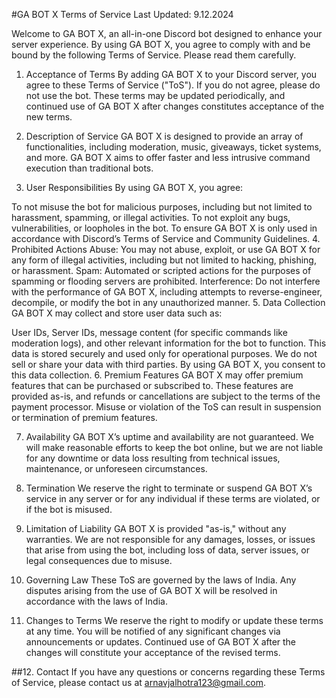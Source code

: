 #GA BOT X Terms of Service
Last Updated: 9.12.2024

Welcome to GA BOT X, an all-in-one Discord bot designed to enhance your server experience. By using GA BOT X, you agree to comply with and be bound by the following Terms of Service. Please read them carefully.

1. Acceptance of Terms
By adding GA BOT X to your Discord server, you agree to these Terms of Service ("ToS"). If you do not agree, please do not use the bot. These terms may be updated periodically, and continued use of GA BOT X after changes constitutes acceptance of the new terms.

2. Description of Service
GA BOT X is designed to provide an array of functionalities, including moderation, music, giveaways, ticket systems, and more. GA BOT X aims to offer faster and less intrusive command execution than traditional bots.

3. User Responsibilities
By using GA BOT X, you agree:

To not misuse the bot for malicious purposes, including but not limited to harassment, spamming, or illegal activities.
To not exploit any bugs, vulnerabilities, or loopholes in the bot.
To ensure GA BOT X is only used in accordance with Discord’s Terms of Service and Community Guidelines.
4. Prohibited Actions
Abuse: You may not abuse, exploit, or use GA BOT X for any form of illegal activities, including but not limited to hacking, phishing, or harassment.
Spam: Automated or scripted actions for the purposes of spamming or flooding servers are prohibited.
Interference: Do not interfere with the performance of GA BOT X, including attempts to reverse-engineer, decompile, or modify the bot in any unauthorized manner.
5. Data Collection
GA BOT X may collect and store user data such as:

User IDs, Server IDs, message content (for specific commands like moderation logs), and other relevant information for the bot to function. This data is stored securely and used only for operational purposes. We do not sell or share your data with third parties. By using GA BOT X, you consent to this data collection.
6. Premium Features
GA BOT X may offer premium features that can be purchased or subscribed to. These features are provided as-is, and refunds or cancellations are subject to the terms of the payment processor. Misuse or violation of the ToS can result in suspension or termination of premium features.

7. Availability
GA BOT X’s uptime and availability are not guaranteed. We will make reasonable efforts to keep the bot online, but we are not liable for any downtime or data loss resulting from technical issues, maintenance, or unforeseen circumstances.

8. Termination
We reserve the right to terminate or suspend GA BOT X’s service in any server or for any individual if these terms are violated, or if the bot is misused.

9. Limitation of Liability
GA BOT X is provided "as-is," without any warranties. We are not responsible for any damages, losses, or issues that arise from using the bot, including loss of data, server issues, or legal consequences due to misuse.

10. Governing Law
These ToS are governed by the laws of India. Any disputes arising from the use of GA BOT X will be resolved in accordance with the laws of India.

11. Changes to Terms
We reserve the right to modify or update these terms at any time. You will be notified of any significant changes via announcements or updates. Continued use of GA BOT X after the changes will constitute your acceptance of the revised terms.

##12. Contact
If you have any questions or concerns regarding these Terms of Service, please contact us at arnavjalhotra123@gmail.com.
